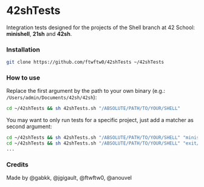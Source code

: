 # 42shTests

Integration tests designed for the projects of the Shell branch at 42 School: **minishell**, **21sh** and **42sh**.

### Installation

```bash
git clone https://github.com/ftwftw0/42shTests ~/42shTests
```


### How to use

Replace the first argument by the path to your own binary (e.g.: `/Users/admin/Documents/42sh/42sh`):

```bash
cd ~/42shTests && sh 42shTests.sh "/ABSOLUTE/PATH/TO/YOUR/SHELL"
```

You may want to only run tests for a specific project, just add a matcher as second argument: 

```bash
cd ~/42shTests && sh 42shTests.sh "/ABSOLUTE/PATH/TO/YOUR/SHELL" "minishell/" # minishell only
cd ~/42shTests && sh 42shTests.sh "/ABSOLUTE/PATH/TO/YOUR/SHELL" "exit/"      # builtin exit only
...
```

### Credits

Made by @gabkk, @jgigault, @ftwftw0, @anouvel
